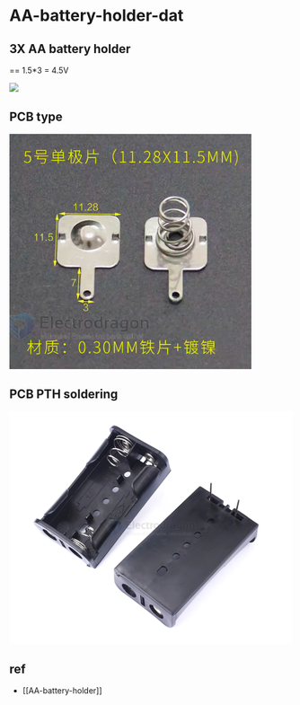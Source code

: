 
# AA-battery-holder-dat 



## 3X AA battery holder 

== 1.5*3 = 4.5V 

![](2025-05-08-18-06-19.png)


## PCB type 

![](2024-03-28-18-04-58.png)

## PCB PTH soldering 

![](2024-09-22-00-21-47.png)

## ref 

- [[AA-battery-holder]]